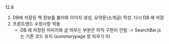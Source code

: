 12.8 
1. DB에 저장된 책 정보를 불러와 이미지 생성, 요약문(소개글) 작성. 다시 DB 에 저장
2. 프론트엔드 수정사항 적용
   - DB 에 저장된 이미지와 글 띄우는 부분은 아직 구현이 안됨 -> SearchBar.js 는 기존 코드 유지 (summarypage 창 띄우기 X)

